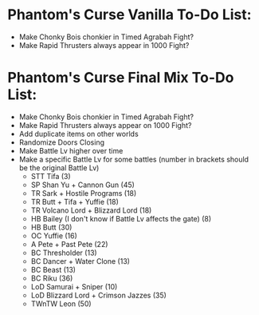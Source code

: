 # Phantom's Curse Vanilla To-Do List:

- Make Chonky Bois chonkier in Timed Agrabah Fight?
- Make Rapid Thrusters always appear in 1000 Fight?

# Phantom's Curse Final Mix To-Do List:

- Make Chonky Bois chonkier in Timed Agrabah Fight?
- Make Rapid Thrusters always appear on 1000 Fight?
- Add duplicate items on other worlds
- Randomize Doors Closing
- Make Battle Lv higher over time
- Make a specific Battle Lv for some battles (number in brackets should be the original Battle Lv)
  - STT Tifa (3)
  - SP Shan Yu + Cannon Gun (45)
  - TR Sark + Hostile Programs (18)
  - TR Butt + Tifa + Yuffie (18)
  - TR Volcano Lord + Blizzard Lord (18)
  - HB Bailey (I don't know if Battle Lv affects the gate) (8)
  - HB Butt (30)
  - OC Yuffie (16)
  - A Pete + Past Pete (22)
  - BC Thresholder (13)
  - BC Dancer + Water Clone (13)
  - BC Beast (13)
  - BC Riku (36)
  - LoD Samurai + Sniper (10)
  - LoD Blizzard Lord + Crimson Jazzes (35)
  - TWnTW Leon (50)
